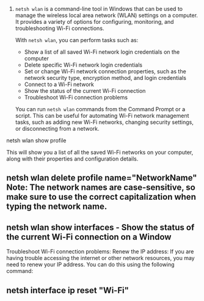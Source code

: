 <ol>
<li>
<p><code>netsh wlan</code> is a command-line tool in Windows that can be used to manage the wireless local area network (WLAN) settings on a computer. It provides a variety of options for configuring, monitoring, and troubleshooting Wi-Fi connections.</p>
<p>With <code>netsh wlan</code>, you can perform tasks such as:</p>
<ul>
<li>Show a list of all saved Wi-Fi network login credentials on the computer</li>
<li>Delete specific Wi-Fi network login credentials</li>
<li>Set or change Wi-Fi network connection properties, such as the network security type, encryption method, and login credentials</li>
<li>Connect to a Wi-Fi network</li>
<li>Show the status of the current Wi-Fi connection</li>
<li>Troubleshoot Wi-Fi connection problems</li>
</ul>
<p>You can run <code>netsh wlan</code> commands from the Command Prompt or a script. This can be useful for automating Wi-Fi network management tasks, such as adding new Wi-Fi networks, changing security settings, or disconnecting from a network.</p>
</li>
</ol>
netsh wlan show profile

This will show you a list of all the saved Wi-Fi networks on your computer, along with their properties and configuration details.
## netsh wlan delete profile name="NetworkName"                                                                                                                                                                                               Note: The network names are case-sensitive, so make sure to use the correct capitalization when typing the network name.
## netsh wlan show interfaces - Show the status of the current Wi-Fi connection on a Window
Troubleshoot Wi-Fi connection problems: 
 Renew the IP address: If you are having trouble accessing the internet or other network resources, you may need to renew your IP address. You can do this using the following command:

 ## netsh interface ip reset "Wi-Fi"
